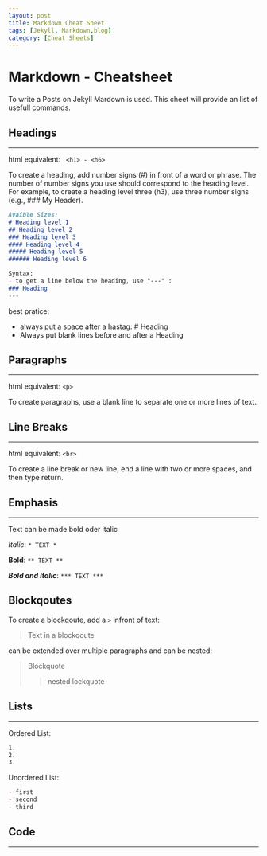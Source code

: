 ```yaml
---
layout: post
title: Markdown Cheat Sheet
tags: [Jekyll, Markdown,blog]
category: [Cheat Sheets]
---
```


# Markdown - Cheatsheet

To write a Posts on Jekyll Mardown is used. This cheet will provide an list of usefull commands.

## Headings
---

html equivalent: ``` <h1> - <h6>```

To create a heading, add number signs (#) in front of a word or phrase. The number of number signs you use should correspond to the heading level. For example, to create a heading level three (h3), use three number signs (e.g., ### My Header).


```markdown
Avaible Sizes:
# Heading level 1
## Heading level 2
### Heading level 3
#### Heading level 4
##### Heading level 5
###### Heading level 6

Syntax:
- to get a line below the heading, use "---" :
### Heading
---
```
best pratice:
- always put a space after a hastag: # Heading
- Always put blank lines before and after a Heading

## Paragraphs
---
html equivalent:
``` <p> ```

To create paragraphs, use a blank line to separate one or more lines of text.

## Line Breaks
---
html equivalent:
``` <br> ```

To create a line break or new line, end a line with two or more spaces, and then type return.

## Emphasis
---
Text can be made bold oder italic

*Italic*: `* TEXT *`

**Bold**: `** TEXT **`

***Bold and Italic***: `*** TEXT ***`

## Blockqoutes

To create a blockqoute, add a `>` infront of text:
> Text in a blockqoute

can be extended over multiple paragraphs and can be nested:
> Blockquote
>> nested lockquote

## Lists
---
Ordered List:
```Markdown
1.
2.
3.
```
Unordered List:
```Markdown
- first 
- second
- third
```

## Code
---



